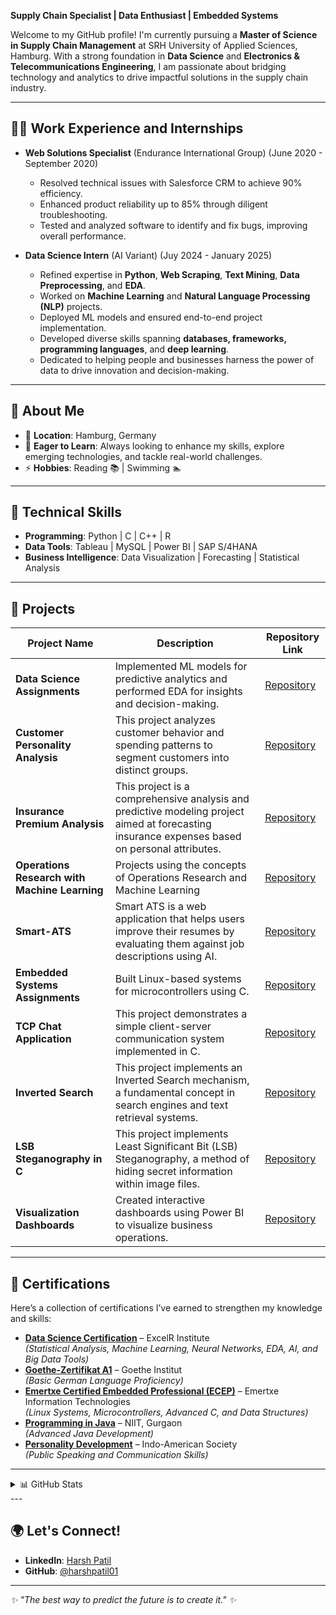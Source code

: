 **Supply Chain Specialist | Data Enthusiast | Embedded Systems**

Welcome to my GitHub profile! I'm currently pursuing a **Master of Science in Supply Chain Management** at SRH University of Applied Sciences, Hamburg. With a strong foundation in **Data Science** and **Electronics & Telecommunications Engineering**, I am passionate about bridging technology and analytics to drive impactful solutions in the supply chain industry.

---

## 👨‍💻 Work Experience and Internships
- **Web Solutions Specialist** (Endurance International Group)   (June 2020 - September 2020)
  - Resolved technical issues with Salesforce CRM to achieve 90% efficiency.  
  - Enhanced product reliability up to 85% through diligent troubleshooting.  
  - Tested and analyzed software to identify and fix bugs, improving overall performance.  

- **Data Science Intern** (AI Variant)  (Juy 2024 - January 2025)
  - Refined expertise in **Python**, **Web Scraping**, **Text Mining**, **Data Preprocessing**, and **EDA**.  
  - Worked on **Machine Learning** and **Natural Language Processing (NLP)** projects.  
  - Deployed ML models and ensured end-to-end project implementation.  
  - Developed diverse skills spanning **databases, frameworks, programming languages**, and **deep learning**.  
  - Dedicated to helping people and businesses harness the power of data to drive innovation and decision-making.  

---

## 🌟 About Me
- 📍 **Location**: Hamburg, Germany  
- 🌱 **Eager to Learn**: Always looking to enhance my skills, explore emerging technologies, and tackle real-world challenges.  
- ⚡ **Hobbies**: Reading 📚 | Swimming 🏊  

---

## 🔧 Technical Skills
- **Programming**: Python | C | C++ | R
- **Data Tools**: Tableau | MySQL | Power BI | SAP S/4HANA  
- **Business Intelligence**: Data Visualization | Forecasting | Statistical Analysis  

---

## 📌 Projects

| **Project Name**                  | **Description**                                                                                                  | **Repository Link**                                                                                 |
|------------------------------------|------------------------------------------------------------------------------------------------------------------|-----------------------------------------------------------------------------------------------------|
| **Data Science Assignments**         | Implemented ML models for predictive analytics and performed EDA for insights and decision-making.               | [Repository](https://github.com/harshpatil01/Excel-R-Machine-Learning-and-Artificial-Intelligence)                                     |
| **Customer Personality Analysis**         | This project analyzes customer behavior and spending patterns to segment customers into distinct groups.             | [Repository](https://github.com/harshpatil01/Customer_Personality_Analysis)                                     |
| **Insurance Premium Analysis**         | This project is a comprehensive analysis and predictive modeling project aimed at forecasting insurance expenses based on personal attributes.          | [Repository](https://github.com/harshpatil01/Insurance_Premium_Analysis)                                     |
| **Operations Research with Machine Learning**         | Projects using the concepts of Operations Research and Machine Learning               | [Repository](https://github.com/harshpatil01/Operations_Research_with_Machine_Learning)                                     |
| **Smart-ATS**         | Smart ATS is a web application that helps users improve their resumes by evaluating them against job descriptions using AI.              | [Repository](https://github.com/harshpatil01/Smart-ATS)                                     |
| **Embedded Systems Assignments**  | Built Linux-based systems for microcontrollers using C.                                                          |    [Repository](https://github.com/harshpatil01/Emertxe-Assignments)                                   |
| **TCP Chat Application**  | This project demonstrates a simple client-server communication system implemented in C.                                                           |    [Repository](https://github.com/harshpatil01/TCP-Chat-Application)                                   |
| **Inverted Search**  | This project implements an Inverted Search mechanism, a fundamental concept in search engines and text retrieval systems.                                                            |    [Repository](https://github.com/harshpatil01/Inverted-Search)                                   |
| **LSB Steganography in C**  | This project implements Least Significant Bit (LSB) Steganography, a method of hiding secret information within image files.                                                             |    [Repository](https://github.com/harshpatil01/LSB-Steganography)                                   |
| **Visualization Dashboards**      | Created interactive dashboards using Power BI to visualize business operations.                                  | [Repository](https://github.com/harshpatil01?tab=repositories)                                     |


---

## 📜 Certifications
Here’s a collection of certifications I’ve earned to strengthen my knowledge and skills:

- **[Data Science Certification](https://drive.google.com/file/d/1qGCsNKqiDRNugJUCoTfimetVJMeJttZT/view?usp=share_link)** – ExcelR Institute  
  *(Statistical Analysis, Machine Learning, Neural Networks, EDA, AI, and Big Data Tools)*  
- **[Goethe-Zertifikat A1](https://drive.google.com/file/d/1Xk4YYolx0B8unx3Uw_bQ41TWLdQw9u_n/view)** – Goethe Institut  
  *(Basic German Language Proficiency)*  
- **[Emertxe Certified Embedded Professional (ECEP)](https://certificate.emertxe.com/?id=21014_020)** – Emertxe Information Technologies  
  *(Linux Systems, Microcontrollers, Advanced C, and Data Structures)*  
- **[Programming in Java](https://drive.google.com/file/d/1TV2PH9-ry8nHthV1G4pjRIoA3V9sNpAZ/view)** – NIIT, Gurgaon  
  *(Advanced Java Development)*  
- **[Personality Development](https://drive.google.com/file/d/1i2GjmM9y6SzXo2qW2yRFGwVXyEuLvFFF/view)** – Indo-American Society  
  *(Public Speaking and Communication Skills)*  

---
<details>
  <summary>📊 GitHub Stats</summary>

  ![Harsh's GitHub Stats](https://github-readme-stats.vercel.app/api?username=harshpatil01&show_icons=true&theme=radical)  
  ![Top Languages](https://github-readme-stats.vercel.app/api/top-langs/?username=harshpatil01&layout=compact&theme=radical)  

</details>
---

## 🌍 Let's Connect!
- **LinkedIn**: [Harsh Patil](https://www.linkedin.com/in/harshpatil05/)  
- **GitHub**: [@harshpatil01](https://github.com/harshpatil01)  

---

_✨ "The best way to predict the future is to create it." ✨_
